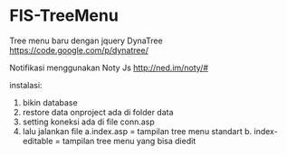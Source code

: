 FIS-TreeMenu
============

Tree menu baru dengan jquery DynaTree
https://code.google.com/p/dynatree/

Notifikasi menggunakan Noty Js
http://ned.im/noty/#


instalasi:
1. bikin database
2. restore data onproject ada di folder data
3. setting koneksi ada di file conn.asp
4. lalu jalankan file 
  a.index.asp       = tampilan tree menu standart
  b. index-editable = tampilan tree menu yang bisa diedit
